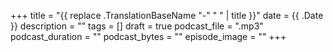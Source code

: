 +++
title = "{{ replace .TranslationBaseName "-" " " | title }}"
date = {{ .Date }}
description = ""
tags = []
draft = true
podcast_file = ".mp3"
podcast_duration = ""
podcast_bytes = ""
episode_image = ""
+++
